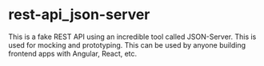 # rest-api_json-server
This is a fake REST API using an incredible tool called JSON-Server. This is used for mocking and prototyping. This can be used by anyone building frontend apps with Angular, React, etc.
